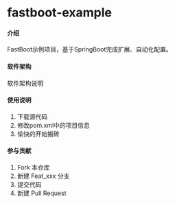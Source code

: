 # fastboot-example

#### 介绍

FastBoot示例项目，基于SpringBoot完成扩展、自动化配置。

#### 软件架构

软件架构说明

#### 使用说明

1. 下载源代码
2. 修改pom.xml中的项目信息
3. 愉快的开始搬砖

#### 参与贡献

1. Fork 本仓库
2. 新建 Feat_xxx 分支
3. 提交代码
4. 新建 Pull Request